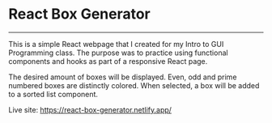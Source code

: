 # React Box Generator
---------------------

This is a simple React webpage that I created for my Intro to GUI Programming class. The purpose was to practice using functional components and hooks as part of a responsive React page.

The desired amount of boxes will be displayed. Even, odd and prime numbered boxes are distinctly colored. When selected, a box will be added to a sorted list component.

Live site: https://react-box-generator.netlify.app/
